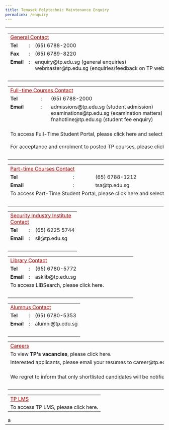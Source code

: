 ```yaml
---
title: Temasek Polytechnic Maintenance Enquiry
permalink: /enquiry
---
```

<tr valign="top">
                  <td><table border="0" cellspacing="0" cellpadding="1">
                    <tr>
                      <td width="500" align="left" valign="top">

<table  border="0" cellpadding="3" cellspacing="0" class="message">
                        <tr valign="top">
                          <td colspan="3" class="messageContactTitle" style=" color:#9c0000"><u>General Contact</u></td>
                        </tr>
                        <tr valign="top">
                          <td><strong>Tel</strong></td>
                          <td>:</td>
                          <td>(65) 6788-2000</td>
                        </tr>
                        <tr valign="top">
                          <td><strong>Fax</strong></td>
                          <td>:</td>
                          <td>(65) 6789-8220</td>
                        </tr>
                        <tr valign="top">
                          <td><strong>Email</strong></td>
                          <td>:</td>
                          <td nowrap><a href="mailto:enquiry@tp.edu.sg" style="text-decoration: none;" >enquiry@tp.edu.sg</a> (general enquiries)<br />
                            <a href="mailto:webmaster@tp.edu.sg" style="text-decoration: none;" >webmaster@tp.edu.sg</a> (enquiries/feedback on TP website)</td>
                        </tr>
                        <tr valign="top">
                          <td nowrap="nowrap">&nbsp;</td>
                          <td>&nbsp;</td>
                          <td>&nbsp;</td>
                        </tr>
</table>

                      
<table  border="0" cellpadding="3" cellspacing="0" class="message">
                        <tr valign="top">
                          <td colspan="3" class="messageContactTitle" style=" color:#9c0000"><u>Full-time Courses Contact<u> </td>
                        </tr>
                        <tr valign="top">
                          <td><strong>Tel</strong></td>
                          <td>:</td>
                          <td>(65) 6788-2000</td>
                        </tr>
                        <tr valign="top">
                          <td><strong>Email</strong></td>
                          <td>:</td>
                          <td><a href="mailto:admissions@tp.edu.sg" style="text-decoration: none;">admissions@tp.edu.sg</a> (student admission)<br>
                            <a href="mailto:examinations@tp.edu.sg" style="text-decoration: none;" >examinations@tp.edu.sg</a> (examination matters)<br>
                            <a href="mailto:fnahotline@tp.edu.sg" style="text-decoration: none;" >fnahotline@tp.edu.sg</a> (student fee enquiry)<br></td>
                        </tr>
                        <tr valign="top">
                            <td colspan="3">
                                <br>
                                To access Full-Time Student Portal, please <a href="https://services.tp.edu.sg/" style="text-decoration: none;">click here</a> and select "TP Online Student" after login.<br>
                                <br>
                                For acceptance and enrolment to posted TP courses, <a href="https://petoas.tp.edu.sg/" style="text-decoration: none;">please click here</a>.
                            </td>
                          </tr>
                        <tr valign="top">
                          <td nowrap="nowrap">&nbsp;</td>
                          <td>&nbsp;</td>
                          <td>&nbsp;</td>
                        </tr>
</table>



<table  border="0" cellpadding="3" cellspacing="0" class="message">
                          <tr valign="top">
                            <td colspan="3" class="messageContactTitle" style=" color:#9c0000"><u>Part-time Courses Contact </u></td>
                          </tr>
                          <tr valign="top">
                            <td width="36"><strong>Tel</strong></td>
                            <td width="5">:</td>
                            <td width="125">(65) 6788-1212</td>
                          </tr>
                          <tr valign="top">
                            <td><strong>Email</strong></td>
                            <td>:</td>
                            <td><a href="mailto:tsa@tp.edu.sg" style="text-decoration: none;">tsa@tp.edu.sg</a><br></td>
                          </tr>
                          <tr valign="top">
                              <td colspan="3" nowrap="nowrap">To access Part-Time Student Portal, <a href="https://services.tp.edu.sg/" style="text-decoration: none;">please click here </a> and select "CET Student Portal" after login. </td>
                          </tr>
                          <tr valign="top">
                            <td nowrap="nowrap">&nbsp;</td>
                            <td>&nbsp;</td>
                            <td>&nbsp;</td>
                          </tr>
</table>       



            
<table  border="0" cellpadding="3" cellspacing="0" class="message">
                          <tr valign="top">
                            <td colspan="3" class="messageContactTitle" style=" color:#9c0000"><u>Security Industry Institute Contact</u></td>
                          </tr>
                          <tr valign="top">
                            <td width="36"><strong>Tel</strong></td>
                            <td width="5">:</td>
                            <td width="125">(65) 6225 5744</td>
                          </tr>
                          <tr valign="top">
                            <td><strong>Email</strong></td>
                            <td>:</td>
                            <td><a href="mailto:sii@tp.edu.sg" style="text-decoration: none;" >sii@tp.edu.sg </a><br></td>
                          </tr>
                          <tr valign="top">
                            <td nowrap="nowrap">&nbsp;</td>
                            <td>&nbsp;</td>
                            <td>&nbsp;</td>
                          </tr>
</table>						





<table  border="0" cellpadding="3" cellspacing="0" class="message">
							<tr valign="top">
								<td colspan="3" class="messageContactTitle" style=" color:#9c0000"><u>Library Contact</u> </td>
							</tr>
							<tr valign="top">
							  <td width="38"><strong>Tel</strong></td>
							  <td width="5">:</td>
							  <td width="304">(65) 6780-5772</td>
							</tr>
							<tr valign="top">
							  <td><strong>Email</strong></td>
							  <td>:</td>
							  <td><a href="mailto:asklib@tp.edu.sg" style="text-decoration: none;" >asklib@tp.edu.sg</a></td>
							</tr>
							<tr valign="top">
							  <td colspan="3">To access LIBSearch, <a href="https://tp-libsearch.hosted.exlibrisgroup.com/primo-explore/search?vid=TPL&tab=lib_catalogue_tab&sortby=rank" style="text-decoration: none;" > please click here</a>. </td>
							  </tr>
							<tr valign="top">
							  <td nowrap="nowrap">&nbsp;</td>
							  <td>&nbsp;</td>
							  <td>&nbsp;</td>
							</tr>
</table>
	
<table  border="0" cellpadding="3" cellspacing="0" class="message">
						<tr valign="top">
							<td colspan="3" class="messageContactTitle" style=" color:#9c0000"><u>Alumnus Contact</u> </td>
						</tr>
						<tr valign="top">
						  <td><strong>Tel</strong></td>
						  <td>:</td>
						  <td>(65) 6780-5353</td>
						</tr>
						<tr valign="top">
						  <td><strong>Email</strong></td>
						  <td>:</td>
						  <td><a href="mailto:alumni@tp.edu.sg" style="text-decoration: none;" >alumni@tp.edu.sg</a></td>
						</tr>
						<tr valign="top">
						  <td nowrap="nowrap">&nbsp;</td>
						  <td>&nbsp;</td>
						  <td>&nbsp;</td>
						</tr>
</table>



            
<table  border="0" cellpadding="3" cellspacing="0" class="message">
                        <tr valign="top">
                          <td colspan="3" class="messageContactTitle" style=" color:#9c0000"><u>Careers</u></td>
                        </tr>
                        <tr valign="top">
                          <td colspan="3">To view <strong>TP's vacancies</strong>, <a href="https://careers.pageuppeople.com/688/cwlive/en/#/filter/?brand=temasek polytechnic&search-keyword=&job-mail-subscribe-privacy=agree?brand=temasek polytechnic&search-keyword=&job-mail-subscribe-privacy=agree" style="text-decoration: none;">please click here</a>.</td>
                        </tr>
                        <tr valign="top">
                          <td colspan="3">Interested applicants, please email your resumes to <a href="mailto:career@tp.edu.sg" style="text-decoration: none;">career@tp.edu.sg</a>.</td>
                        </tr>
                        <tr valign="top">
                          <td colspan="3"><br>
                          	We regret to inform that only shortlisted candidates will be notified.</td>
						</tr>
                        <tr valign="top">
                          <td colspan="3">&nbsp;</td>
                        </tr>
</table>
	
<table  border="0" cellpadding="3" cellspacing="0" class="message">
                        <tr valign="top">
													<td class="messageContactTitle" style=" color:#9c0000"><u>TP LMS</u></td>
                        </tr>
                        <tr valign="top">
                          <td>To access TP LMS, <a href="https://lms.tp.edu.sg/" style="text-decoration: none;">please click here</a>.</td>
                          </tr>
</table>
	a